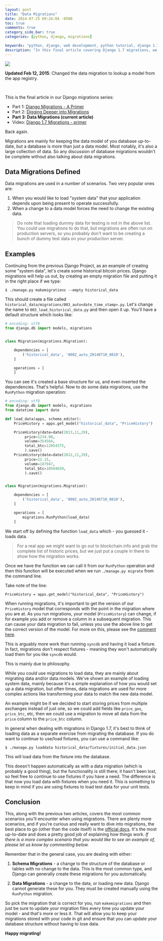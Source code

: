 ```yaml
---
layout: post
title: "Data Migrations"
date: 2014-07-25 09:24:04 -0500
toc: true
comments: true
category_side_bar: true
categories: [python, django, migrations]

keywords: "python, django, web development, python tutorial, django 1.7, migrations"
description: "In this final article covering Django 1.7 migrations, we take a look at Data Migrations."
---
```


<div class="center-text">
  <img class="no-border" src="/images/blog_images/django-migrations.png" style="max-width: 100%;">
</div>

**Updated Feb 12, 2015**: Changed the data migration to lookup a model from the app registry.

<br>

This is the final article in our Django migrations series:

- Part 1: [Django Migrations - A Primer](https://realpython.com/blog/python/django-migrations-a-primer/)
- Part 2: [Digging Deeper into Migrations](https://realpython.com/blog/python/digging-deeper-into-migrations/)
- **Part 3: Data Migrations (current article)**
- Video: [Django 1.7 Migrations - primer](https://realpython.com/blog/python/django-migrations-a-primer/#video)

Back again.

Migrations are mainly for keeping the data model of you database up-to-date, but a database is more than just a data model. Most notably, it's also a large collection of data. So any discussion of database migrations wouldn't be complete without also talking about data migrations.

## Data Migrations Defined

Data migrations are used in a number of scenarios. Two very popular ones are:

1. When you would like to load "system data" that your application depends upon being present to operate successfully.
2. When a change to a data model forces the need to change the existing data.

> Do note that loading dummy data for testing is not in the above list. You could use migrations to do that, but migrations are often run on production servers, so you probably don't want to be creating a bunch of dummy test data on your production server.

## Examples

Continuing from the previous Django Project, as an example of creating some "system data", let's create some historical bitcoin prices. Django migrations will help us out, by creating an empty migration file and putting it in the right place if we type:

```
$ ./manage.py makemigrations --empty historical_data
```

This should create a file called `historical_data/migrations/003_auto<date_time_stamp>.py`. Let's change the name to `003_load_historical_data.py` and then open it up. You'll have a default structure which looks like:

```python
# encoding: utf8
from django.db import models, migrations


class Migration(migrations.Migration):

    dependencies = [
        ('historical_data', '0002_auto_20140710_0810'),
    ]

    operations = [
    ]
```

You can see it's created a base structure for us, and even inserted the dependencies. That's helpful. Now to do some data migrations, use the `RunPython` migration operation:

```python
# encoding: utf8
from django.db import models, migrations
from datetime import date

def load_data(apps, schema_editor):
    PriceHistory = apps.get_model("historical_data", "PriceHistory")

    PriceHistory(date=date(2013,11,29),
         price=1234.00,
         volume=354564,
         total_btc=12054375,
         ).save()
    PriceHistory(date=date(2012,11,29),
         price=12.15,
         volume=187947,
         total_btc=10504650,
         ).save()


class Migration(migrations.Migration):

    dependencies = [
        ('historical_data', '0002_auto_20140710_0810'),
    ]

    operations = [
        migrations.RunPython(load_data)
    ]
```

We start off by defining the function `load_data` which - you guessed it - loads data.

> For a real app we might want to go out to blockchain.info and grab the complete list of historic prices, but we just put a couple in there to show how the migration works.

Once we have the function we can call it from our `RunPython` operation and then this function will be executed when we run `./manage.py migrate` from the command line.

Take note of the line:

```
PriceHistory = apps.get_model("historical_data", "PriceHistory")
```

When running migrations, it's important to get the version of our `PriceHistory` model that corresponds with the point in the migration where you are at. As you run migrations, your model (`PriceHistory`) can change, if for example you add or remove a column in a subsequent migration. This can cause your data migration to fail, unless you use the above line to get the correct version of the model. For more on this, please see the [comment here](https://realpython.com/blog/python/data-migrations/#comment-1843026722).

This is arguably more work than running `syncdb` and having it load a fixture. In fact, migrations don't respect fixtures - meaning they won't automatically load them for you like `syncdb` would.

This is mainly due to philosophy.

While you could use migrations to load data, they are mainly about migrating data and/or data models. We've shown an example of loading system data, mainly because it's a simple explanation of how you would set up a data migration, but often times, data migrations are used for more complex actions like transforming your data to match the new data model.

An example might be if we decided to start storing prices from multiple exchanges instead of just one, so we could add fields like `price_gox`, `price_btc`, etc, then we could use a migration to move all data from the `price` column to the `price_btc` column.

In general when dealing with migrations in Django 1.7, it's best to think of loading data as a separate exercise from migrating the database. If you do want to continue to use/load fixtures, you can use a command like:

```
$ ./manage.py loaddata historical_data/fixtures/initial_data.json
```

This will load data from the fixture into the database.

This doesn't happen automatically as with a data migration (which is probably a good thing), but the functionality is still there; it hasn't been lost, so feel free to continue to use fixtures if you have a need. The difference is that now you load data with fixtures when you need it. This is something to keep in mind if you are using fixtures to load test data for your unit tests.

## Conclusion

This, along with the previous two articles, covers the most common scenarios you'll encounter when using migrations. There are plenty more scenarios, and if you're curious and really want to dive into migrations, the best place to go (other than the code itself) is the [official docs](https://docs.djangoproject.com/en/1.7/topics/migrations/). It's the most up-to-date and does a pretty good job of explaining how things work. *If there is a more complex scenario that you would like to see an example of, please let us know by commenting below.*

Remember that in the general case, you are dealing with either:

1. __Schema Migrations__ - a change to the structure of the database or tables with no change to the data. This is the most common type, and Django can generally create these migrations for you automatically.

2. __Data Migrations__ - a change to the data, or loading new data. Django cannot generate these for you. They must be created manually using the `RunPython` migration.

So pick the migration that is correct for you, run `makemigrations` and then just be sure to update your migration files every time you update your model - and that's more or less it. That will allow you to keep your migrations stored with your code in git and ensure that you can update your database structure without having to lose data.

**Happy migrating!**